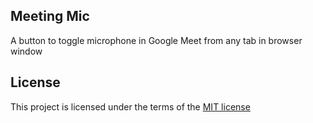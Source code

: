 ##  Meeting Mic
A button to toggle microphone in Google Meet from any tab in browser window

## License
This project is licensed under the terms of the [MIT license](LICENSE.md)
